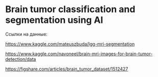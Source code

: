# Brain tumor classification and segmentation using AI

Ссылки на данные:

https://www.kaggle.com/mateuszbuda/lgg-mri-segmentation

https://www.kaggle.com/navoneel/brain-mri-images-for-brain-tumor-detection/data

https://figshare.com/articles/brain_tumor_dataset/1512427
